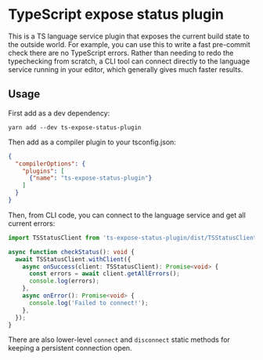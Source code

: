 # TypeScript expose status plugin

This is a TS language service plugin that exposes the current build state to
the outside world. For example, you can use this to write a fast pre-commit
check there are no TypeScript errors. Rather than needing to redo the typechecking
from scratch, a CLI tool can connect directly to the language service running in your
editor, which generally gives much faster results.

## Usage

First add as a dev dependency:
```
yarn add --dev ts-expose-status-plugin
```

Then add as a compiler plugin to your tsconfig.json:

```json
{
  "compilerOptions": {
    "plugins": [
      {"name": "ts-expose-status-plugin"}
    ]
  }
}
```

Then, from CLI code, you can connect to the language service and get all current errors:

```typescript
import TSStatusClient from 'ts-expose-status-plugin/dist/TSStatusClient';

async function checkStatus(): void {
  await TSStatusClient.withClient({
    async onSuccess(client: TSStatusClient): Promise<void> {
      const errors = await client.getAllErrors();
      console.log(errors);
    },
    async onError(): Promise<void> {
      console.log('Failed to connect!');
    },
  });
}
```

There are also lower-level `connect` and `disconnect` static methods for
keeping a persistent connection open.

